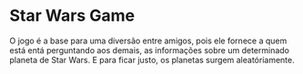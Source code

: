 <h1> Star Wars Game </h1>

O jogo é a base para uma diversão entre amigos, pois ele fornece a quem está entá perguntando aos demais, 
as informações sobre um determinado planeta de Star Wars. E para ficar justo, os planetas surgem aleatóriamente.

